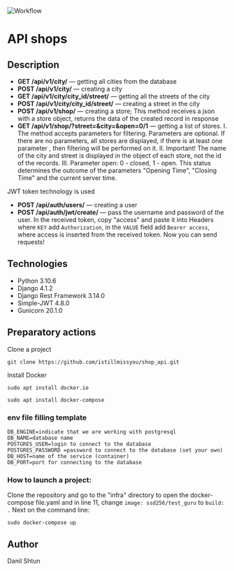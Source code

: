 ![Workflow](https://github.com/istillmissyou/test_guru/actions/workflows/test_guru_workflow.yml/badge.svg)

# API shops

## Description

* **GET /api/v1/city/** — getting all cities from the database
* **POST /api/v1/city/** — creating a city
* **GET /api/v1/city/city_id/street/** —  getting all the streets of the city
* **POST /api/v1/city/city_id/street/** —  creating a street in the city
* **POST /api/v1/shop/** —  creating a store; This method receives a json with
a store object, returns the data of the created record in response
* **GET /api/v1/shop/?street=&city=&open=0/1** — getting a list of stores.
I. The method accepts parameters for filtering. Parameters are optional. If there
are no parameters, all stores are displayed, if there is at least one parameter
, then filtering will be performed on it.
II. Important! The name of the city and street is displayed in the object of each store, not the id
of the records.
III. Parameter open: 0 - closed, 1 - open. This status determines the outcome of
the parameters "Opening Time", "Closing Time" and the current server time.

JWT token technology is used
* **POST /api/auth/users/** — creating a user
* **POST /api/auth/jwt/create/** — pass the username and password of the user. In the received token, copy "access" and paste it into Headers where `KEY` add `Authorization`, in the `VALUE` field add `Bearer access`, where access is inserted from the received token. Now you can send requests!

## Technologies

* Python 3.10.6
* Django 4.1.2
* Django Rest Framework 3.14.0
* Simple-JWT 4.8.0
* Gunicorn 20.1.0

## Preparatory actions

Clone a project

```
git clone https://github.com/istillmissyou/shop_api.git
```

Install Docker

```
sudo apt install docker.io
```

```
sudo apt install docker-compose
```


### env file filling template

```
DB_ENGINE=indicate that we are working with postgresql
DB_NAME=database name
POSTGRES_USER=login to connect to the database
POSTGRES_PASSWORD =password to connect to the database (set your own)
DB_HOST=name of the service (container)
DB_PORT=port for connecting to the database
```

### How to launch a project:

Clone the repository and go to the "infra" directory to open the docker-compose file.yaml and in line 11, change `image: ssd256/test_guru` to `build: .` Next on the command line:

``` 
sudo docker-compose up
```

## Author
Danil Shtun
